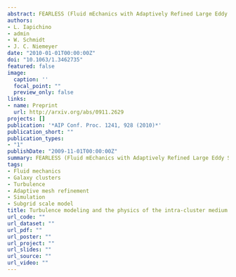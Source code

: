```yaml
---
abstract: FEARLESS (Fluid mEchanics with Adaptively Refined Large Eddy SimulationS) is a new numerical scheme arising from the combined use of subgrid scale (SGS) model for turbulence at the unresolved length scales and adaptive mesh refinement (AMR) for resolving the large scales. This tool is especially suitable for the study of turbulent flows in strongly clumped media. In this contribution, the main features of FEARLESS are briefly outlined. We then summarize the main results of FEARLESS cosmological simulations of galaxy cluster evolution. In clusters, the production of turbulence is closely correlated with merger events; for minor mergers, we find that turbulent dissipation affects the cluster energy budget only locally. The level of entropy in the cluster core is enhanced in FEARLESS simulations, in accord with a better modeling of the unresolved flow, and with its feedback on the resolved mixing in the ICM.
authors:
- L. Iapichino
- admin
- W. Schmidt
- J. C. Niemeyer
date: "2010-01-01T00:00:00Z"
doi: "10.1063/1.3462735"
featured: false
image:
  caption: ''
  focal_point: ""
  preview_only: false
links:
- name: Preprint
  url: http://arxiv.org/abs/0911.2629  
projects: []
publication: '*AIP Conf. Proc. 1241, 928 (2010)*'
publication_short: ""
publication_types:
- "1"
publishDate: "2009-11-01T00:00:00Z"
summary: FEARLESS (Fluid mEchanics with Adaptively Refined Large Eddy SimulationS) is a new numerical scheme arising from the combined use of subgrid scale (SGS) model for turbulence at the unresolved length scales and adaptive mesh refinement (AMR) for resolving the large scales.
tags:
- Fluid mechanics
- Galaxy clusters
- Turbulence
- Adaptive mesh refinement
- Simulation
- Subgrid scale model
title: Turbulence modeling and the physics of the intra-cluster medium
url_code: ""
url_dataset: ""
url_pdf: ""
url_poster: ""
url_project: ""
url_slides: ""
url_source: ""
url_video: ""
---
```

